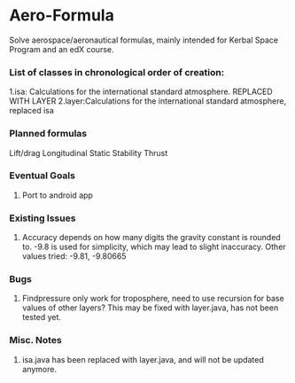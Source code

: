 # Aero-Formula
Solve aerospace/aeronautical formulas, mainly intended for Kerbal Space Program and an edX course.

### List of classes in chronological order of creation:

1.isa: Calculations for the international standard atmosphere. REPLACED WITH LAYER
2.layer:Calculations for the international standard atmosphere, replaced isa



### Planned formulas
Lift/drag
Longitudinal Static Stability
Thrust

### Eventual Goals
1. Port to android app

### Existing Issues

1. Accuracy depends on how many digits the gravity constant is rounded to. -9.8 is used for simplicity, which may lead to slight inaccuracy. Other values tried: -9.81, -9.80665

### Bugs

1. Findpressure only work for troposphere, need to use recursion for base values of other layers?
  This may be fixed with layer.java, has not been tested yet.
  
### Misc. Notes

1. isa.java has been replaced with layer.java, and will not be updated anymore.
